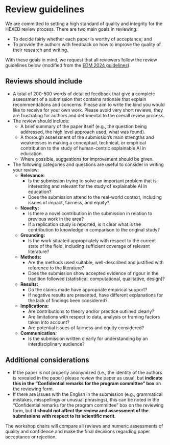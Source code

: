 # Review guidelines

We are committed to setting a high standard of quality and integrity for the HEXED review process. There are two main goals in reviewing:

- To decide fairly whether each paper is worthy of acceptance; and
- To provide the authors with feedback on how to improve the quality of their research and writing.

With these goals in mind, we request that all reviewers follow the review guidelines below (modified from the [EDM 2024 guidelines](https://educationaldatamining.org/edm2024/review-guidelines/)).

## Reviews should include

- A total of 200-500 words of detailed feedback that give a complete assessment of a submission that contains rationale that explain recommendations and concerns. Please aim to write the kind you would like to receive for your own work. Please avoid very short reviews, they are frustrating for authors and detrimental to the overall review process.
- The review should include:
    - A brief summary of the paper itself (e.g., the question being addressed, the high level approach used, what was found).
    - A thorough assessment of the submission’s main strengths and weaknesses in making a conceptual, technical, or empirical contribution to the study of human-centric explainable AI in education.
    - Where possible, suggestions for improvement should be given.
- The following categories and questions are useful to consider in writing your review:
    - **Relevance:**
        - Is the submission trying to solve an important problem that is interesting and relevant for the study of explainable AI in education?
        - Does the submission attend to the real-world context, including issues of impact, fairness, and equity?
    - **Novelty:**
        - Is there a novel contribution in the submission in relation to previous work in the area?
        - If a replication study is reported, is it clear what is the contribution to knowledge in comparison to the original study?
    - **Grounding:**
        - Is the work situated appropriately with respect to the current state of the field, including sufficient coverage of relevant literature?
    - **Methods:**
        - Are the methods used suitable, well-described and justified with reference to the literature?
        - Does the submission show accepted evidence of rigour in the tradition followed (statistical, computational, qualitative, design)?
    - **Results:**
        - Do the claims made have appropriate empirical support?
        - If negative results are presented, have different explanations for the lack of findings been considered?
    - **Implications:**
        - Are contributions to theory and/or practice outlined clearly?
        - Are limitations with respect to data, analysis or framing factors taken into account?
        - Are potential issues of fairness and equity considered?
    - **Communication:**
        - Is the submission written clearly for understanding by an interdisciplinary audience?


## Additional considerations

- If the paper is not properly anonymized (i.e., the identity of the authors is revealed in the paper) please review the paper as usual, but **indicate this in the “Confidential remarks for the program committee” box** on the reviewing form.
- If there are issues with the English in the submission (e.g., grammatical mistakes, misspellings or unusual phrasings), this can be noted in the “Confidential remarks for the program committee” box on the reviewing form, but **it should not affect the review and assessment of the submissions with respect to its scientific merit**.

The workshop chairs will compare all reviews and numeric assessments of quality and confidence and make the final decisions regarding paper acceptance or rejection.
